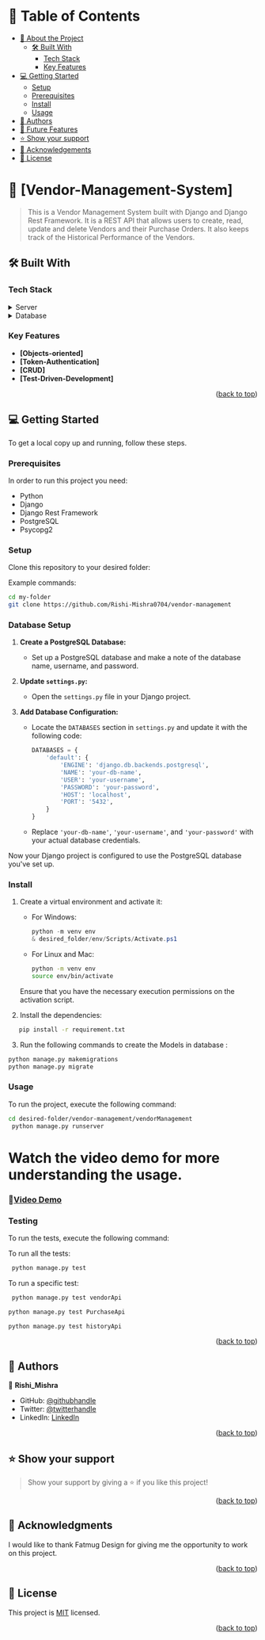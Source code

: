 # 📗 Table of Contents

- [📖 About the Project](#about-project)
  - [🛠 Built With](#built-with)
    - [Tech Stack](#tech-stack)
    - [Key Features](#key-features)
- [💻 Getting Started](#getting-started)
  - [Setup](#setup)
  - [Prerequisites](#prerequisites)
  - [Install](#install)
  - [Usage](#usage)
- [👥 Authors](#authors)
- [🔭 Future Features](#future-features)
- [⭐️ Show your support](#support)
- [🙏 Acknowledgements](#acknowledgements)
- [📝 License](#license)

<!-- PROJECT DESCRIPTION -->

# 📖 [Vendor-Management-System] <a name="about-project"></a>

> This is a Vendor Management System built with Django and Django Rest Framework. It is a REST API that allows users to create, read, update and delete Vendors and their Purchase Orders. It also keeps track of the Historical Performance of the Vendors.



## 🛠 Built With <a name="built-with"></a>

### Tech Stack <a name="tech-stack"></a>

<details>
  <summary>Server</summary>
  <ul>
    <li><a href="#">Python</a></li>
    <li><a href="#">Django</a></li>
    <li><a href="#">Django Rest Framework</a></li>
  </ul>
</details>

<details>
  <summary>Database</summary>
  <ul>
    <li><a href="#">PostgreSQL</a></li>
    <li><a href="#">Psycopg2</a></li>
  </ul>
</details>


<!-- Features -->

### Key Features <a name="key-features"></a>

- **[Objects-oriented]**
- **[Token-Authentication]**
- **[CRUD]**
- **[Test-Driven-Development]**

<p align="right">(<a href="#readme-top">back to top</a>)</p>

<!-- GETTING STARTED -->

## 💻 Getting Started <a name="getting-started"></a>

To get a local copy up and running, follow these steps.

### Prerequisites

In order to run this project you need:

<ul>
    <li>Python</li>
    <li>Django</li>
    <li>Django Rest Framework</li>
    <li>PostgreSQL</li>
    <li>Psycopg2</li>
</ul>

### Setup

Clone this repository to your desired folder:

Example commands:
```bash
cd my-folder
git clone https://github.com/Rishi-Mishra0704/vendor-management
```
### Database Setup

1. **Create a PostgreSQL Database:**
   - Set up a PostgreSQL database and make a note of the database name, username, and password.

2. **Update `settings.py`:**
   - Open the `settings.py` file in your Django project.

3. **Add Database Configuration:**
   - Locate the `DATABASES` section in `settings.py` and update it with the following code:

     ```python
     DATABASES = {
         'default': {
             'ENGINE': 'django.db.backends.postgresql',
             'NAME': 'your-db-name',
             'USER': 'your-username',
             'PASSWORD': 'your-password',
             'HOST': 'localhost',
             'PORT': '5432',
         }
     }
     ```

   - Replace `'your-db-name'`, `'your-username'`, and `'your-password'` with your actual database credentials.

Now your Django project is configured to use the PostgreSQL database you've set up.


### Install

1. Create a virtual environment and activate it:
   - For Windows:
     ```powershell
     python -m venv env
     & desired_folder/env/Scripts/Activate.ps1
     ```

   - For Linux and Mac:
     ```bash
     python -m venv env
     source env/bin/activate
     ```

   Ensure that you have the necessary execution permissions on the activation script.

2. Install the dependencies:
```bash
   pip install -r requirement.txt
 ```
 
3. Run the following commands to create the Models in database :
```bash
python manage.py makemigrations
python manage.py migrate
```
### Usage

To run the project, execute the following command:

```bash
cd desired-folder/vendor-management/vendorManagement
 python manage.py runserver
 ```

<h1>Watch the video demo for more understanding the usage.</h1>

### 🚀<a name="Video-Demo" href = "https://drive.google.com/file/d/1I8PSeIjY0iiphBC-70fNTq_mfgLRk8eT/view?usp=sharing">Video Demo</a>

### Testing
To run the tests, execute the following command:

To run all the tests:
```bash
 python manage.py test
 ```

To run a specific test:
```bash
 python manage.py test vendorApi
 ```
 
```bash
python manage.py test PurchaseApi
 ```

```bash
python manage.py test historyApi
```



<p align="right">(<a href="#readme-top">back to top</a>)</p>

<!-- AUTHORS -->

## 👥 Authors <a name="authors"></a>

👤 **Rishi_Mishra**

- GitHub: [@githubhandle](https://github.com/Rishi-Mishra0704)
- Twitter: [@twitterhandle](https://twitter.com/RishiMi31357764)
- LinkedIn: [LinkedIn](https://www.linkedin.com/in/rrmishra/)

<p align="right">(<a href="#readme-top">back to top</a>)</p>

<!-- SUPPORT -->

## ⭐️ Show your support <a name="support"></a>

> Show your support by giving a ⭐️ if you like this project!

<p align="right">(<a href="#readme-top">back to top</a>)</p>

<!-- ACKNOWLEDGEMENTS -->

## 🙏 Acknowledgments <a name="acknowledgements"></a>

I would like to thank Fatmug Design for giving me the opportunity to work on this project.

<p align="right">(<a href="#readme-top">back to top</a>)</p>

<!-- LICENSE -->

## 📝 License <a name="license"></a>

This project is [MIT](./LICENSE) licensed.

<p align="right">(<a href="#readme-top">back to top</a>)</p>
